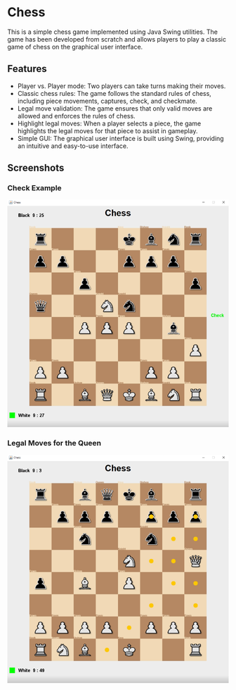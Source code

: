 # Chess
This is a simple chess game implemented using Java Swing utilities. The game has been developed from scratch and allows players to play a classic game of chess on the graphical user interface.

## Features
* Player vs. Player mode: Two players can take turns making their moves.
* Classic chess rules: The game follows the standard rules of chess, including piece movements, captures, check, and checkmate.
* Legal move validation: The game ensures that only valid moves are allowed and enforces the rules of chess.
* Highlight legal moves: When a player selects a piece, the game highlights the legal moves for that piece to assist in gameplay.
* Simple GUI: The graphical user interface is built using Swing, providing an intuitive and easy-to-use interface.

## Screenshots
### Check Example
![Check](resources/readme/check.png)

### Legal Moves for the Queen
![Legal moves for the Queen](resources/readme/legalmoves.png)


